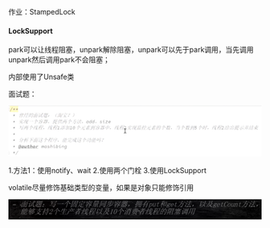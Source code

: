 作业：StampedLock

#### LockSupport

park可以让线程阻塞，unpark解除阻塞，unpark可以先于park调用，当先调用unpark然后调用park不会阻塞；

内部使用了Unsafe类

面试题：

![image-20200812171652135](5.LockSupport，高频面试题，AQS源码，以及源码阅读方法论.assets/image-20200812171652135.png)

1.方法1：使用notify、wait 2.使用两个门栓 3.使用LockSupport

volatile尽量修饰基础类型的变量，如果是对象只能修饰引用

![image-20200812180216712](5.LockSupport，高频面试题，AQS源码，以及源码阅读方法论.assets/image-20200812180216712.png)


